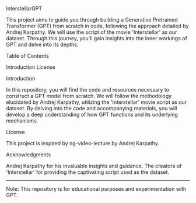 InterstellarGPT

This project aims to guide you through building a Generative Pretrained Transformer (GPT) from scratch in code, following the approach detailed by Andrej Karpathy. We will use the script of the movie 'Interstellar' as our dataset. Through this journey, you'll gain insights into the inner workings of GPT and delve into its depths.

Table of Contents

Introduction
License

Introduction

In this repository, you will find the code and resources necessary to construct a GPT model from scratch. We will follow the methodology elucidated by Andrej Karpathy, utilizing the 'Interstellar' movie script as our dataset. By delving into the code and accompanying materials, you will develop a deep understanding of how GPT functions and its underlying mechanisms.

License

This project is inspired by ng-video-lecture by Andrej Karpathy.


Acknowledgments

Andrej Karpathy for his invaluable insights and guidance.
The creators of 'Interstellar' for providing the captivating script used as the dataset.



---
Note: This repository is for educational purposes and experimentation with GPT.



